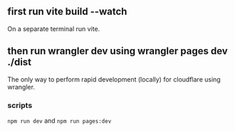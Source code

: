 ## first run vite build --watch

On a separate terminal run vite.

## then run wrangler dev using wrangler pages dev ./dist

The only way to perform rapid development (locally) for cloudflare using wrangler.

### scripts
```npm run dev``` and ```npm run pages:dev```
